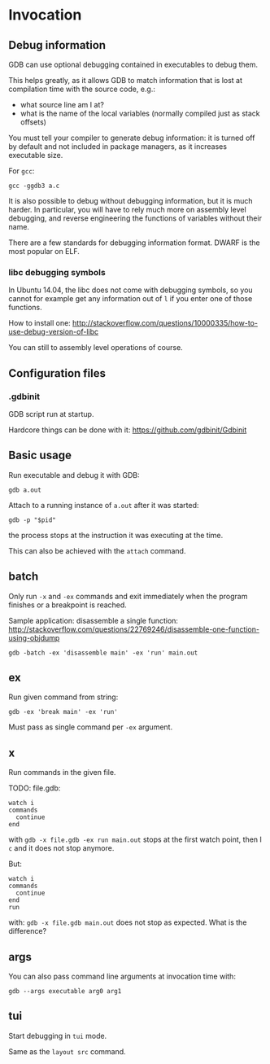 # Invocation

## Debug information

GDB can use optional debugging contained in executables to debug them.

This helps greatly, as it allows GDB to match information that is lost at compilation time with the source code, e.g.:

- what source line am I at?
- what is the name of the local variables (normally compiled just as stack offsets)

You must tell your compiler to generate debug information: it is turned off by default and not included in package managers, as it increases executable size.

For `gcc`:

    gcc -ggdb3 a.c

It is also possible to debug without debugging information, but it is much harder. In particular, you will have to rely much more on assembly level debugging, and reverse engineering the functions of variables without their name.

There are a few standards for debugging information format. DWARF is the most popular on ELF.

### libc debugging symbols

In Ubuntu 14.04, the libc does not come with debugging symbols, so you cannot for example get any information out of `l` if you enter one of those functions.

How to install one: <http://stackoverflow.com/questions/10000335/how-to-use-debug-version-of-libc>

You can still to assembly level operations of course.

## Configuration files

### .gdbinit

GDB script run at startup.

Hardcore things can be done with it: <https://github.com/gdbinit/Gdbinit>

## Basic usage

Run executable and debug it with GDB:

    gdb a.out

Attach to a running instance of `a.out` after it was started:

    gdb -p "$pid"

the process stops at the instruction it was executing at the time.

This can also be achieved with the `attach` command.

## batch

Only run `-x` and `-ex` commands and exit immediately when the program finishes or a breakpoint is reached.

Sample application: disassemble a single function: <http://stackoverflow.com/questions/22769246/disassemble-one-function-using-objdump>

    gdb -batch -ex 'disassemble main' -ex 'run' main.out

## ex

Run given command from string:

    gdb -ex 'break main' -ex 'run'

Must pass as single command per `-ex` argument.

## x

Run commands in the given file.

TODO: file.gdb:

    watch i
    commands
      continue
    end

with `gdb -x file.gdb -ex run main.out` stops at the first watch point, then I `c` and it does not stop anymore.

But:

    watch i
    commands
      continue
    end
    run

with: `gdb -x file.gdb main.out` does not stop as expected. What is the difference?

## args

You can also pass command line arguments at invocation time with:

    gdb --args executable arg0 arg1

## tui

Start debugging in `tui` mode.

Same as the `layout src` command.
